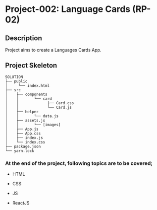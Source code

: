 
# Project-002: Language Cards (RP-02)

## Description

Project aims to create a Languages Cards App.

## Project Skeleton

```
SOLUTION
├── public
│     └── index.html
├── src
│    ├── components
│    │       └── card
│    │             ├── Card.css
│    │             └── Card.js
│    ├── helper
│    │       └── data.js
│    ├── assets.js
│    │       └── [images]
│    ├── App.js
│    ├── App.css
│    ├── index.js
│    └── index.css
├── package.json
└── yarn.lock
```

### At the end of the project, following topics are to be covered;

- HTML

- CSS

- JS

- ReactJS

